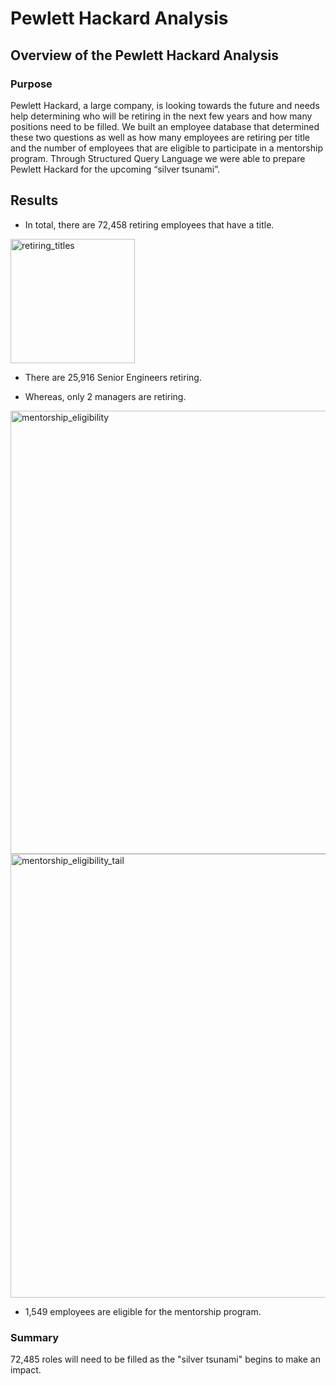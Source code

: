 # Pewlett Hackard Analysis
## Overview of the Pewlett Hackard Analysis
### Purpose
Pewlett Hackard, a large company, is looking towards the future and needs help determining who will be retiring in the next few years and how many positions need to be filled. We built an employee database that determined these two questions as well as how many employees are retiring per title and the number of employees that are eligible to participate in a mentorship program. Through Structured Query Language we were able to prepare Pewlett Hackard for the upcoming “silver tsunami”.
## Results
* In total, there are 72,458 retiring employees that have a title.
<img width="199" alt="retiring_titles" src="https://user-images.githubusercontent.com/103657822/173250713-3c09150f-a661-42a4-9ca6-352de566057a.png">
<ul><li>There are 25,916 Senior Engineers retiring.</li></ul>
<ul><li>Whereas, only 2 managers are retiring.</li></ul>
<img width="709" alt="mentorship_eligibility" src="https://user-images.githubusercontent.com/103657822/173250747-8c16c10d-4350-4ab4-a798-8a40e4e67852.png">
<img width="710" alt="mentorship_eligibility_tail" src="https://user-images.githubusercontent.com/103657822/173250749-73c3b926-636a-4ca7-931b-297dd1c82888.png">
<ul><li>1,549 employees are eligible for the mentorship program.</li></ul>

### Summary
72,485 roles will need to be filled as the "silver tsunami" begins to make an impact. 
